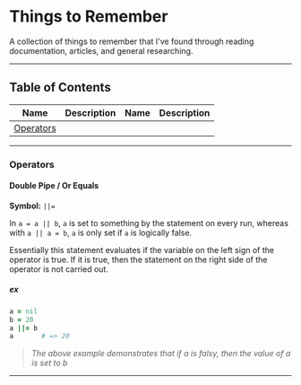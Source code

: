 # Things to Remember

A collection of things to remember that I've found through reading documentation, articles, and general researching.

___

## Table of Contents

| Name | Description | Name | Description |
| ---| --- | --- | --- |
| [Operators](#operators) |  | | |

___

### Operators

#### Double Pipe / Or Equals

**Symbol:** `||=`

In `a = a || b`, `a` is set to something by the statement on every run, whereas with `a || a = b`, `a` is only set if `a` is logically false. 

Essentially this statement evaluates if the variable on the left sign of the operator is true. If it is true, then the statement on the right side of the operator is not carried out.

##### ex

```ruby
a = nil
b = 20
a ||= b
a       # => 20
```

> _The above example demonstrates that if a is falsy, then the value of a is set to b_

___
